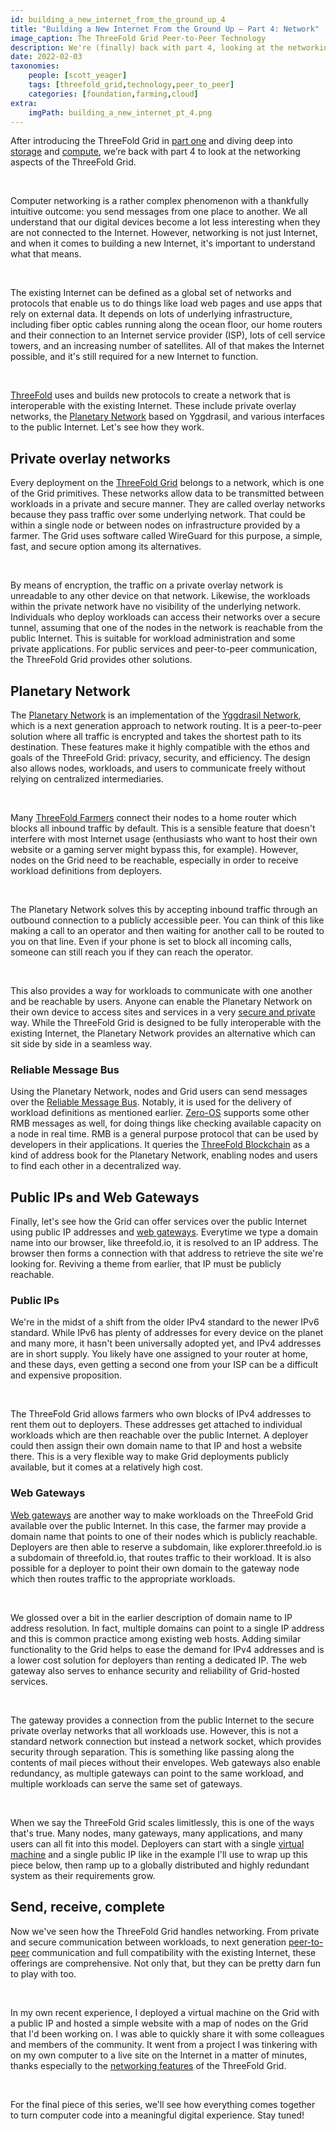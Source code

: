 ```yaml
---
id: building_a_new_internet_from_the_ground_up_4
title: "Building a New Internet From the Ground Up – Part 4: Network"
image_caption: The ThreeFold Grid Peer-to-Peer Technology
description: We're (finally) back with part 4, looking at the networking aspects of the ThreeFold Grid.
date: 2022-02-03
taxonomies:
    people: [scott_yeager]
    tags: [threefold_grid,technology,peer_to_peer]
    categories: [foundation,farming,cloud]
extra:
    imgPath: building_a_new_internet_pt_4.png
---
```


After introducing the ThreeFold Grid in [part one](https://threefold.io/blog/an_intro_to_the_threefold_grid/) and diving deep into [storage](https://threefold.io/blog/building_a_new_internet_from_the_ground_up_pt2/) and [compute](https://threefold.io/blog/building_a_new_internet_from_the_ground_up_3/), we’re back with part 4 to look at the networking aspects of the ThreeFold Grid.

<br/>

Computer networking is a rather complex phenomenon with a thankfully intuitive outcome: you send messages from one place to another. We all understand that our digital devices become a lot less interesting when they are not connected to the Internet. However, networking is not just Internet, and when it comes to building a new Internet, it's important to understand what that means.

<br/>

The existing Internet can be defined as a global set of networks and protocols that enable us to do things like load web pages and use apps that rely on external data. It depends on lots of underlying infrastructure, including fiber optic cables running along the ocean floor, our home routers and their connection to an Internet service provider (ISP), lots of cell service towers, and an increasing number of satellites. All of that makes the Internet possible, and it's still required for a new Internet to function.

<br/>

[ThreeFold](https://library.threefold.me/info/threefold#/) uses and builds new protocols to create a network that is interoperable with the existing Internet. These include private overlay networks, the [Planetary Network](https://forum.threefold.io/t/how-our-planetary-network-works/1210) based on Yggdrasil, and various interfaces to the public Internet. Let's see how they work.

## Private overlay networks

Every deployment on the [ThreeFold Grid](https://library.threefold.me/info/threefold#/threefold__tfgrid_primitives?id=network-uses-nu) belongs to a network, which is one of the Grid primitives. These networks allow data to be transmitted between workloads in a private and secure manner. They are called overlay networks because they pass traffic over some underlying network. That could be within a single node or between nodes on infrastructure provided by a farmer. The Grid uses software called WireGuard for this purpose, a simple, fast, and secure option among its alternatives.

<br/>

By means of encryption, the traffic on a private overlay network is unreadable to any other device on that network. Likewise, the workloads within the private network have no visibility of the underlying network. Individuals who deploy workloads can access their networks over a secure tunnel, assuming that one of the nodes in the network is reachable from the public Internet. This is suitable for workload administration and some private applications. For public services and peer-to-peer communication, the ThreeFold Grid provides other solutions.

## Planetary Network

The [Planetary Network](https://library.threefold.me/info/manual/#/technology/threefold__planetary_network?id=planetary-network) is an implementation of the [Yggdrasil Network](https://yggdrasil-network.github.io/about.html), which is a next generation approach to network routing. It is a peer-to-peer solution where all traffic is encrypted and takes the shortest path to its destination. These features make it highly compatible with the ethos and goals of the ThreeFold Grid: privacy, security, and efficiency. The design also allows nodes, workloads, and users to communicate freely without relying on centralized intermediaries.

<br/>

Many [ThreeFold Farmers](https://library.threefold.me/info/threefold#/tfgrid/farming/threefold__farming_intro?id=threefold-farming) connect their nodes to a home router which blocks all inbound traffic by default. This is a sensible feature that doesn't interfere with most Internet usage (enthusiasts who want to host their own website or a gaming server might bypass this, for example). However, nodes on the Grid need to be reachable, especially in order to receive workload definitions from deployers.

<br/>

The Planetary Network solves this by accepting inbound traffic through an outbound connection to a publicly accessible peer. You can think of this like making a call to an operator and then waiting for another call to be routed to you on that line. Even if your phone is set to block all incoming calls, someone can still reach you if they can reach the operator.

<br/>

This also provides a way for workloads to communicate with one another and be reachable by users. Anyone can enable the Planetary Network on their own device to access sites and services in a very [secure and private](https://forum.threefold.io/t/critical-security-updates-for-apple-and-google-underline-need-for-secure-it-ecosystem/1271) way. While the ThreeFold Grid is designed to be fully interoperable with the existing Internet, the Planetary Network provides an alternative which can sit side by side in a seamless way.

### Reliable Message Bus

Using the Planetary Network, nodes and Grid users can send messages over the [Reliable Message Bus](https://library.threefold.me/info/threefold#/manual__rmd). Notably, it is used for the delivery of workload definitions as mentioned earlier. [Zero-OS](https://forum.threefold.io/t/all-you-need-to-know-about-zero-os/1734) supports some other RMB messages as well, for doing things like checking available capacity on a node in real time. RMB is a general purpose protocol that can be used by developers in their applications. It queries the [ThreeFold Blockchain](https://threefold.io/blog/tf_chain/) as a kind of address book for the Planetary Network, enabling nodes and users to find each other in a decentralized way.

## Public IPs and Web Gateways

Finally, let's see how the Grid can offer services over the public Internet using public IP addresses and [web gateways](https://threefold.io/tech/web-gateway/). Everytime we type a domain name into our browser, like threefold.io, it is resolved to an IP address. The browser then forms a connection with that address to retrieve the site we're looking for. Reviving a theme from earlier, that IP must be publicly reachable.

### Public IPs

We're in the midst of a shift from the older IPv4 standard to the newer IPv6 standard. While IPv6 has plenty of addresses for every device on the planet and many more, it hasn't been universally adopted yet, and IPv4 addresses are in short supply. You likely have one assigned to your router at home, and these days, even getting a second one from your ISP can be a difficult and expensive proposition.

<br/>

The ThreeFold Grid allows farmers who own blocks of IPv4 addresses to rent them out to deployers. These addresses get attached to individual workloads which are then reachable over the public Internet. A deployer could then assign their own domain name to that IP and host a website there. This is a very flexible way to make Grid deployments publicly available, but it comes at a relatively high cost.

### Web Gateways

[Web gateways](https://library.threefold.me/info/manual/#/technology/threefold__webgw) are another way to make workloads on the ThreeFold Grid available over the public Internet. In this case, the farmer may provide a domain name that points to one of their nodes which is publicly reachable. Deployers are then able to reserve a subdomain, like explorer.threefold.io is a subdomain of threefold.io, that routes traffic to their workload. It is also possible for a deployer to point their own domain to the gateway node which then routes traffic to the appropriate workloads.

<br/>

We glossed over a bit in the earlier description of domain name to IP address resolution. In fact, multiple domains can point to a single IP address and this is common practice among existing web hosts. Adding similar functionality to the Grid helps to ease the demand for IPv4 addresses and is a lower cost solution for deployers than renting a dedicated IP. The web gateway also serves to enhance security and reliability of Grid-hosted services.

<br/>

The gateway provides a connection from the public Internet to the secure private overlay networks that all workloads use. However, this is not a standard network connection but instead a network socket, which provides security through separation. This is something like passing along the contents of mail pieces without their envelopes. Web gateways also enable redundancy, as multiple gateways can point to the same workload, and multiple workloads can serve the same set of gateways.

<br/>

When we say the ThreeFold Grid scales limitlessly, this is one of the ways that's true. Many nodes, many gateways, many applications, and many users can all fit into this model. Deployers can start with a single [virtual machine](https://library.threefold.me/info/manual/#/manual__weblets_vm?id=virtual-machine) and a single public IP like in the example I'll use to wrap up this piece below, then ramp up to a globally distributed and highly redundant system as their requirements grow.

## Send, receive, complete

Now we've seen how the ThreeFold Grid handles networking. From private and secure communication between workloads, to next generation [peer-to-peer](https://threefold.io/tech/peer-to-peer/) communication and full compatibility with the existing Internet, these offerings are comprehensive. Not only that, but they can be pretty darn fun to play with too.

<br/>

In my own recent experience, I deployed a virtual machine on the Grid with a public IP and hosted a simple website with a map of nodes on the Grid that I'd been working on. I was able to quickly share it with some colleagues and members of the community. It went from a project I was tinkering with on my own computer to a live site on the Internet in a matter of minutes, thanks especially to the [networking features](https://forum.threefold.io/t/tf-deep-dive-session-5-threefold-grid-architecture/1756) of the ThreeFold Grid.

<br/>

For the final piece of this series, we'll see how everything comes together to turn computer code into a meaningful digital experience. Stay tuned!
